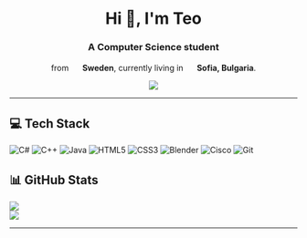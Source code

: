 <div align="center">
  <h1>Hi 👋, I'm Teo</h1>
  <h3>A Computer Science student</h3>
<p> from <img src="https://cdn-icons-png.flaticon.com/512/197/197564.png" width="16"/> <b>Sweden</b>, currently living in <img src="https://cdn-icons-png.flaticon.com/128/7826/7826375.png" width="16"/> <b>Sofia, Bulgaria</b>. </p></h3>
  
  <img src="https://komarev.com/ghpvc/?username=Teoliten">
</div>

---

<!-- ![graph](https://github-readme-activity-graph.vercel.app/graph?username=Teoliten&bg_color=0000000&color=2980b9&line=2980b9&point=27ae60&area_color=2980b9&area=true&hide_border=true) -->

## 💻 Tech Stack
![C#](https://img.shields.io/badge/c%23-%23239120.svg?style=for-the-badge&logo=csharp&logoColor=white) ![C++](https://img.shields.io/badge/c++-%2300599C.svg?style=for-the-badge&logo=c%2B%2B&logoColor=white) ![Java](https://img.shields.io/badge/java-%23ED8B00.svg?style=for-the-badge&logo=openjdk&logoColor=white) ![HTML5](https://img.shields.io/badge/html5-%23E34F26.svg?style=for-the-badge&logo=html5&logoColor=white) ![CSS3](https://img.shields.io/badge/css3-%231572B6.svg?style=for-the-badge&logo=css3&logoColor=white) ![Blender](https://img.shields.io/badge/blender-%23F5792A.svg?style=for-the-badge&logo=blender&logoColor=white) ![Cisco](https://img.shields.io/badge/cisco-%23049fd9.svg?style=for-the-badge&logo=cisco&logoColor=black) ![Git](https://img.shields.io/badge/git-%23F05033.svg?style=for-the-badge&logo=git&logoColor=white) 
<!-- ![Oracle](https://img.shields.io/badge/Oracle-F80000?style=for-the-badge&logo=oracle&logoColor=white) ![MariaDB](https://img.shields.io/badge/MariaDB-003545?style=for-the-badge&logo=mariadb&logoColor=white)--->
## 📊 GitHub Stats

<!--![](https://github-readme-stats.vercel.app/api?username=Teoliten&theme=react&hide_border=false&include_all_commits=false&count_private=false)<br/>-->
![](https://github-readme-streak-stats.herokuapp.com/?user=Teoliten&theme=react&hide_border=false)<br/>
![](https://github-readme-stats.vercel.app/api/top-langs/?username=Teoliten&theme=react&hide_border=false&include_all_commits=false&count_private=false&layout=compact)

<!--### 🏆 GitHub Trophies
![](https://github-profile-trophy.vercel.app/?username=Teoliten&theme=nord&no-frame=false&no-bg=true&margin-w=4)-->

---
<!-- Proudly created with GPRM ( https://gprm.itsvg.in ) -->
